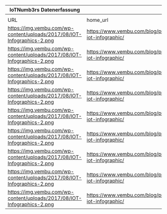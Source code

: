 |IoTNumb3rs Datenerfassung|||||||||||
| ---- | ---- | ---- | ---- | ---- | ---- | ---- | ---- | ---- | ---- | ---- |
||||||||||||
|URL|home_url|filename|device_class|device_count|market_class|market_volume|prognosis_year|publication_year|authorship_class|Dropbox folder|
|https://img.vembu.com/wp-content/uploads/2017/08/IOT-Infographics-2.png|https://www.vembu.com/blog/predictions-iot-infographic/|file9_IOT-Infographics-2.png|generic IoT|4920000000|||2015|2017|company|MariaMarg/20181127-1800|
|https://img.vembu.com/wp-content/uploads/2017/08/IOT-Infographics-2.png|https://www.vembu.com/blog/predictions-iot-infographic/|file9_IOT-Infographics-2.png|generic IoT|6400000000|||2016|2017|company|MariaMarg/20181127-1800|
|https://img.vembu.com/wp-content/uploads/2017/08/IOT-Infographics-2.png|https://www.vembu.com/blog/predictions-iot-infographic/|file9_IOT-Infographics-2.png|generic IoT|8400000000|||2017|2017|company|MariaMarg/20181127-1800|
|https://img.vembu.com/wp-content/uploads/2017/08/IOT-Infographics-2.png|https://www.vembu.com/blog/predictions-iot-infographic/|file9_IOT-Infographics-2.png|generic IoT|20800000000|||2020|2017|company|MariaMarg/20181127-1800|
|https://img.vembu.com/wp-content/uploads/2017/08/IOT-Infographics-2.png|https://www.vembu.com/blog/predictions-iot-infographic/|file9_IOT-Infographics-2.png|||size|2.67E+11|2020|2017|company|MariaMarg/20181127-1800|
|https://img.vembu.com/wp-content/uploads/2017/08/IOT-Infographics-2.png|https://www.vembu.com/blog/predictions-iot-infographic/|file9_IOT-Infographics-2.png|wearable devices|411000000|||2020|2017|company|MariaMarg/20181127-1800|
|https://img.vembu.com/wp-content/uploads/2017/08/IOT-Infographics-2.png|https://www.vembu.com/blog/predictions-iot-infographic/|file9_IOT-Infographics-2.png|||size wearable devices|34000000000|2020|2017|company|MariaMarg/20181127-1800|
|https://img.vembu.com/wp-content/uploads/2017/08/IOT-Infographics-2.png|https://www.vembu.com/blog/predictions-iot-infographic/|file9_IOT-Infographics-2.png|cars|380000000|||2021|2017|company|MariaMarg/20181127-1800|
|https://img.vembu.com/wp-content/uploads/2017/08/IOT-Infographics-2.png|https://www.vembu.com/blog/predictions-iot-infographic/|file9_IOT-Infographics-2.png|||B2B spend on generic IoT|1.29E+12|2020|2017|company|MariaMarg/20181127-1800|

